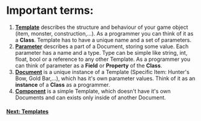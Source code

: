 # Important terms:

1.  [**Template**](/data_editor/getting_started/templates) describes the structure and behaviour of your game object (item, monster, construction,...). As a programmer you can think of it as a **Class**. Template has to have a unique name and a set of parameters.
2.  [**Parameter**](/data_editor/getting_started/parameters) describes a part of a Document, storing some value. Each parameter has a name and a type. Type can be simple like string, int, float, bool or a reference to any other Template. As a programmer you can think of parameter as a **Field** or **Property** of the **Class**.
3.  [**Document**](/data_editor/getting_started/documents) is a unique instance of a Template (Specific Item: Hunter's Bow, Gold Bar,...), which has it's own parameter values. Think of it as an **instance** of a **Class** as a programmer.
4.  [**Component**](/data_editor/getting_started/documents) is a simple Template, which doesn't have it's own Documents and can exists only inside of another Document. 


#### [Next: Templates](/data_editor/getting_started/templates)
